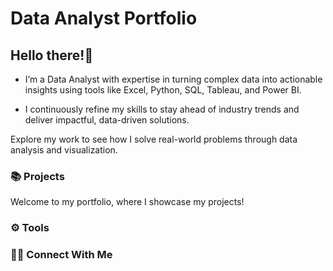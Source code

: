 # Data Analyst Portfolio

## Hello there!👋 

- I’m a Data Analyst with expertise in turning complex data into actionable insights using tools like Excel, Python, SQL, Tableau, and Power BI.     
* I continuously refine my skills to stay ahead of industry trends and deliver impactful, data-driven solutions.   

Explore my work to see how I solve real-world problems through data analysis and visualization.

### 📚 Projects
Welcome to my portfolio, where I showcase my projects!

### ⚙️ Tools

### 👋🏻 Connect With Me
